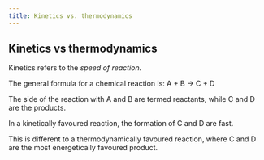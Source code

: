 ```yaml
---
title: Kinetics vs. thermodynamics
---
```

## Kinetics vs thermodynamics
Kinetics refers to the *speed of reaction.*

The general formula for a chemical reaction is: 
A + B → C + D

The side of the reaction with A and B are termed reactants, while C and D are the products. 

In a kinetically favoured reaction, the formation of C and D are fast. 

This is different to a thermodynamically favoured reaction, where C and D are the most energetically favoured product. 